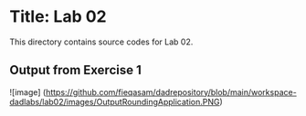# Title: Lab 02
This directory contains source codes for Lab 02.
## Output from Exercise 1
![image]
(https://github.com/fieqasam/dadrepository/blob/main/workspace-dadlabs/lab02/images/OutputRoundingApplication.PNG)
